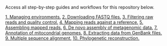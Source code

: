 Access all step-by-step guides and workflows for this repository below.

[1. Managing environments.]()
[2. Downloading FASTQ files.]()
[3. Filtering raw reads and quality control.]()
[4. Mapping reads against a reference.]()
[5. Assembling mapped reads.]()
[6. De novo assembly of metagenomic data.]()
[7. Annotation of mitocondrial genomes.]()
[8. Extracting data from GenBank files.]()
[9. Multiple sequence alignment.]()
[10. Phylogenetic reconstruction.]()
